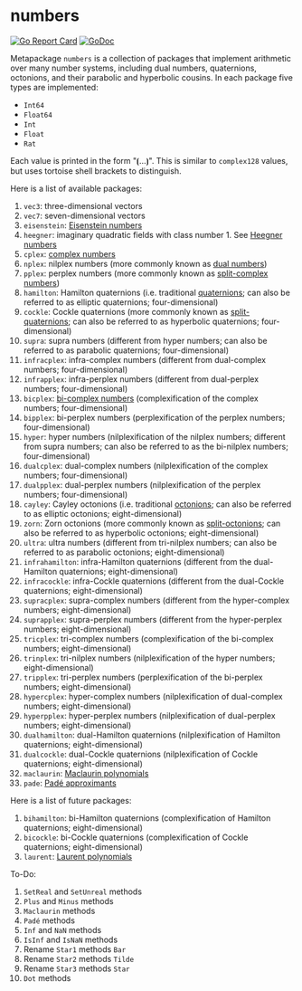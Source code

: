 # numbers

[![Go Report Card](https://goreportcard.com/badge/gojp/goreportcard)](https://goreportcard.com/report/github.com/meirizarrygelpi/numbers) [![GoDoc](https://godoc.org/github.com/meirizarrygelpi/numbers?status.svg)](https://godoc.org/github.com/meirizarrygelpi/numbers)

Metapackage `numbers` is a collection of packages that implement arithmetic over many number systems, including dual numbers, quaternions, octonions, and their parabolic and hyperbolic cousins. In each package five types are implemented:

* `Int64`
* `Float64`
* `Int`
* `Float`
* `Rat`

Each value is printed in the form "⦗...⦘". This is similar to `complex128` values, but uses tortoise shell brackets to distinguish.

Here is a list of available packages:

1. `vec3`: three-dimensional vectors
1. `vec7`: seven-dimensional vectors
1. `eisenstein`: [Eisenstein numbers](https://en.wikipedia.org/wiki/Eisenstein_integer)
1. `heegner`: imaginary quadratic fields with class number 1. See [Heegner numbers](https://en.wikipedia.org/wiki/Heegner_number)
1. `cplex`: [complex numbers](https://en.wikipedia.org/wiki/Complex_number)
1. `nplex`: nilplex numbers (more commonly known as [dual numbers](https://en.wikipedia.org/wiki/Dual_number))
1. `pplex`: perplex numbers (more commonly known as [split-complex numbers](https://en.wikipedia.org/wiki/Split-complex_number))
1. `hamilton`: Hamilton quaternions (i.e. traditional [quaternions](https://en.wikipedia.org/wiki/Quaternion); can also be referred to as elliptic quaternions; four-dimensional)
1. `cockle`: Cockle quaternions (more commonly known as [split-quaternions](https://en.wikipedia.org/wiki/Split-quaternion); can also be referred to as hyperbolic quaternions; four-dimensional)
1. `supra`: supra numbers (different from hyper numbers; can also be referred to as parabolic quaternions; four-dimensional)
1. `infracplex`: infra-complex numbers (different from dual-complex numbers; four-dimensional)
1. `infrapplex`: infra-perplex numbers (different from dual-perplex numbers; four-dimensional)
1. `bicplex`: [bi-complex numbers](https://en.wikipedia.org/wiki/Bicomplex_number) (complexification of the complex numbers; four-dimensional)
1. `bipplex`: bi-perplex numbers (perplexification of the perplex numbers; four-dimensional)
1. `hyper`: hyper numbers (nilplexification of the nilplex numbers; different from supra numbers; can also be referred to as the bi-nilplex numbers; four-dimensional)
1. `dualcplex`: dual-complex numbers (nilplexification of the complex numbers; four-dimensional)
1. `dualpplex`: dual-perplex numbers (nilplexification of the perplex numbers; four-dimensional)
1. `cayley`: Cayley octonions (i.e. traditional [octonions](https://en.wikipedia.org/wiki/Octonion); can also be referred to as elliptic octonions; eight-dimensional)
1. `zorn`: Zorn octonions (more commonly known as [split-octonions](https://en.wikipedia.org/wiki/Split-octonion); can also be referred to as hyperbolic octonions; eight-dimensional)
1. `ultra`: ultra numbers (different from tri-nilplex numbers; can also be referred to as parabolic octonions; eight-dimensional)
1. `infrahamilton`: infra-Hamilton quaternions (different from the dual-Hamilton quaternions; eight-dimensional)
1. `infracockle`: infra-Cockle quaternions (different from the dual-Cockle quaternions; eight-dimensional)
1. `supracplex`: supra-complex numbers (different from the hyper-complex numbers; eight-dimensional)
1. `suprapplex`: supra-perplex numbers (different from the hyper-perplex numbers; eight-dimensional)
1. `tricplex`: tri-complex numbers (complexification of the bi-complex numbers; eight-dimensional)
1. `trinplex`: tri-nilplex numbers (nilplexification of the hyper numbers; eight-dimensional)
1. `tripplex`: tri-perplex numbers (perplexification of the bi-perplex numbers; eight-dimensional)
1. `hypercplex`: hyper-complex numbers (nilplexification of dual-complex numbers; eight-dimensional)
1. `hyperpplex`: hyper-perplex numbers (nilplexification of dual-perplex numbers; eight-dimensional)
1. `dualhamilton`: dual-Hamilton quaternions (nilplexification of Hamilton quaternions; eight-dimensional)
1. `dualcockle`: dual-Cockle quaternions (nilplexification of Cockle quaternions; eight-dimensional)
1. `maclaurin`: [Maclaurin polynomials](https://en.wikipedia.org/wiki/Polynomial)
1. `pade`: [Padé approximants](https://en.wikipedia.org/wiki/Pad%C3%A9_approximant)

Here is a list of future packages:

1. `bihamilton`: bi-Hamilton quaternions (complexification of Hamilton quaternions; eight-dimensional)
1. `bicockle`: bi-Cockle quaternions (complexification of Cockle quaternions; eight-dimensional)
1. `laurent`: [Laurent polynomials](https://en.wikipedia.org/wiki/Laurent_polynomial)

To-Do:

1. `SetReal` and `SetUnreal` methods
1. `Plus` and `Minus` methods
1. `Maclaurin` methods
1. `Padé` methods
1. `Inf` and `NaN` methods
1. `IsInf` and `IsNaN` methods
1. Rename `Star1` methods `Bar`
1. Rename `Star2` methods `Tilde`
1. Rename `Star3` methods `Star`
1. `Dot` methods